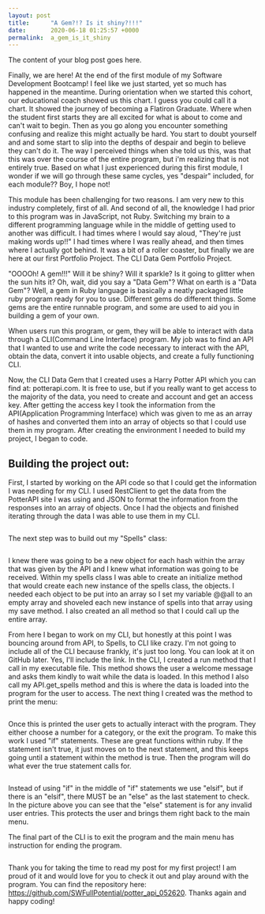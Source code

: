 ```yaml
---
layout: post
title:      "A Gem?!? Is it shiny?!!!"
date:       2020-06-18 01:25:57 +0000
permalink:  a_gem_is_it_shiny
---
```



The content of your blog post goes here.<!-- wp:group -->
<div class="wp-block-group"><div class="wp-block-group__inner-container"><!-- wp:paragraph {"backgroundColor":"background","textColor":"foreground"} -->
<p class="has-foreground-color has-background-background-color has-text-color has-background">Finally, we are here! At the end of the first module of my Software Development Bootcamp! I feel like we just started, yet so much has happened in the meantime. During orientation when we started this cohort, our educational coach showed us this chart. I guess you could call it a chart. It showed the journey of becoming a Flatiron Graduate. Where when the student first starts they are all excited for what is about to come and can't wait to begin. Then as you go along you encounter something confusing and realize this might actually be hard. You start to doubt yourself and and some start to slip into the depths of despair and begin to believe they can't do it. The way I perceived things when she told us this, was that this was over the course of the entire program, but i'm realizing that is not entirely true. Based on what I just experienced during this first module, I wonder if we will go through these same cycles, yes "despair" included, for each module?? Boy, I hope not!</p>
<!-- /wp:paragraph -->

<!-- wp:paragraph -->
<p>This module has been challenging for two reasons. I am very new to this industry completely, first of all. And second of all, the knowledge I had prior to this program was in JavaScript, not Ruby. Switching my brain to a different programming language while in the middle of getting used to another was difficult. I had times where I would say aloud, "They're just making words up!!" I had times where I was really ahead, and then times where I actually got behind. It was a bit of a roller coaster, but finally we are here at our first Portfolio Project. The CLI Data Gem Portfolio Project. </p>
<!-- /wp:paragraph -->

<!-- wp:paragraph -->
<p>"OOOOh! A gem!!!" Will it be shiny? Will it sparkle? Is it going to glitter when the sun hits it? Oh, wait, did you say a "Data Gem"? What on earth is a "Data Gem"? Well, a gem in Ruby language is basically a neatly packaged little ruby program ready for you to use. Different gems do different things. Some gems are the entire runnable program, and some are used to aid you in building a gem of your own.</p>
<!-- /wp:paragraph -->

<!-- wp:paragraph -->
<p>When users run this program, or gem, they will be able to interact with data through a CLI(Command Line Interface) program. My job was to find an API that I wanted to use and write the code necessary to interact with the API, obtain the data, convert it into usable objects, and create a fully functioning CLI.</p>
<!-- /wp:paragraph -->

<!-- wp:paragraph -->
<p>Now, the CLI Data Gem that I created  uses a Harry Potter API which you can find at: potterapi.com. It is free to use, but if you really want to get access to the majority of the data, you need to create and account and get an access key. After getting the access key I took the information from the API(Application Programming Interface) which was given to me as an array of hashes and converted them into an array of objects so that I could use them in my program. After creating the environment I needed to build my project, I began to code.</p>
<!-- /wp:paragraph --></div></div>
<!-- /wp:group -->

<!-- wp:heading -->
<h2>Building the project out: </h2>
<!-- /wp:heading -->

<!-- wp:paragraph -->
<p>First, I started by working on the API code so that I could get the information I was needing for my CLI. I used RestClient to get the data from the PotterAPI site I was using and JSON to format the information from the responses into an array of objects. Once I had the objects and finished iterating through the data I was able to use them in my CLI.</p>
<!-- /wp:paragraph -->

<!-- wp:group -->
<div class="wp-block-group"><div class="wp-block-group__inner-container"></div></div>
<!-- /wp:group -->

<!-- wp:image {"id":40,"sizeSlug":"large"} -->
<figure class="wp-block-image size-large"><img src="https://swfullpotential.files.wordpress.com/2020/06/image-3.png?w=1024" alt="" class="wp-image-40"/></figure>
<!-- /wp:image -->

<!-- wp:paragraph -->
<p>The next step was to build out my "Spells" class: </p>
<!-- /wp:paragraph -->

<!-- wp:image {"id":42,"sizeSlug":"large"} -->
<figure class="wp-block-image size-large"><img src="https://swfullpotential.files.wordpress.com/2020/06/image-4.png?w=881" alt="" class="wp-image-42"/></figure>
<!-- /wp:image -->

<!-- wp:paragraph -->
<p>I knew there was going to be a new object for each hash within the array that was given by the API and I knew what information was going to be received. Within my spells class I was able to create an initialize method that would create each new instance of the spells class, the objects. I needed each object to be put into an array so I set my variable @@all to an empty array and shoveled each new instance of spells into that array using my save method. I also created an all method so that I could call up the entire array. </p>
<!-- /wp:paragraph -->

<!-- wp:paragraph -->
<p>From here I began to work on my CLI, but honestly at this point I was bouncing around from API, to Spells, to CLI like crazy. I'm not going to include all of the CLI because frankly, it's just too long. You can look at it on GitHub later. Yes, I'll include the link. In the CLI, I created a run method that I call in my executable file. This method shows the user a welcome message and asks them kindly to wait while the data is loaded. In this method I also call my API.get_spells method and this is where the data is loaded into the program for the user to access. The next thing I created was the method to print the menu: </p>
<!-- /wp:paragraph -->

<!-- wp:image {"id":43,"sizeSlug":"large"} -->
<figure class="wp-block-image size-large"><img src="https://swfullpotential.files.wordpress.com/2020/06/image-5.png?w=816" alt="" class="wp-image-43"/></figure>
<!-- /wp:image -->

<!-- wp:paragraph -->
<p> Once this is printed the user gets to actually interact with the program. They either choose a number for a category, or the exit the program. To make this work I used "if" statements. These are great functions within ruby. If the statement isn't true, it just moves on to the next statement, and this keeps going until a statement within the method is true. Then the program will do what ever the true statement calls for. </p>
<!-- /wp:paragraph -->

<!-- wp:image {"id":45,"sizeSlug":"large"} -->
<figure class="wp-block-image size-large"><img src="https://swfullpotential.files.wordpress.com/2020/06/image-6.png?w=1024" alt="" class="wp-image-45"/></figure>
<!-- /wp:image -->

<!-- wp:paragraph -->
<p>Instead of using "if" in the middle of "if" statements we use "elsif", but if there is an "elsif", there MUST be an "else" as the last statement to check. In the picture above you can see that the "else" statement is for any invalid user entries. This protects the user and brings them right back to the main menu. </p>
<!-- /wp:paragraph -->

<!-- wp:group -->
<div class="wp-block-group"><div class="wp-block-group__inner-container"><!-- wp:paragraph -->
<p>The final part of the CLI is to exit the program and the main menu has instruction for ending the program. </p>
<!-- /wp:paragraph -->

<!-- wp:image {"id":47,"sizeSlug":"large"} -->
<figure class="wp-block-image size-large"><img src="https://swfullpotential.files.wordpress.com/2020/06/image-7.png?w=1003" alt="" class="wp-image-47"/></figure>
<!-- /wp:image -->

<!-- wp:paragraph -->
<p>Thank you for taking the time to read my post for my first project! I am proud of it and would love for you to check it out and play around with the program. You can find the repository here: <a href="https://github.com/SWFullPotential/potter_api_052620">https://github.com/SWFullPotential/potter_api_052620</a>. Thanks again and happy coding!</p>
<!-- /wp:paragraph --></div></div>
<!-- /wp:group -->

<!-- wp:group -->
<div class="wp-block-group"><div class="wp-block-group__inner-container"><!-- wp:group -->
<div class="wp-block-group"><div class="wp-block-group__inner-container"></div></div>
<!-- /wp:group --></div></div>
<!-- /wp:group -->

<!-- wp:paragraph -->
<p></p>
<!-- /wp:paragraph -->
